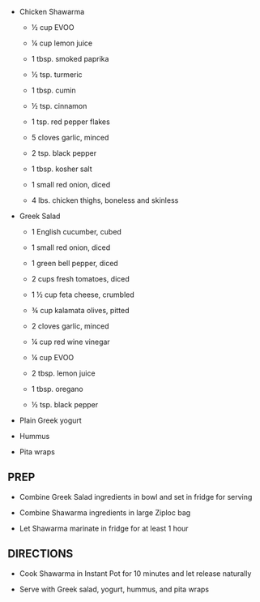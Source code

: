 - Chicken Shawarma

    - ½ cup EVOO

    - ¼ cup lemon juice

    - 1 tbsp. smoked paprika

    - ½ tsp. turmeric

    - 1 tbsp. cumin

    - ½ tsp. cinnamon

    - 1 tsp. red pepper flakes

    - 5 cloves garlic, minced

    - 2 tsp. black pepper

    - 1 tbsp. kosher salt

    - 1 small red onion, diced

    - 4 lbs. chicken thighs, boneless and skinless

- Greek Salad

    - 1 English cucumber, cubed

    - 1 small red onion, diced

    - 1 green bell pepper, diced

    - 2 cups fresh tomatoes, diced

    - 1 ½ cup feta cheese, crumbled

    - ¾ cup kalamata olives, pitted

    - 2 cloves garlic, minced

    - ¼ cup red wine vinegar

    - ¼ cup EVOO

    - 2 tbsp. lemon juice

    - 1 tbsp. oregano

    - ½ tsp. black pepper

- Plain Greek yogurt

- Hummus

- Pita wraps

## PREP

- Combine Greek Salad ingredients in bowl and set in fridge for
    serving

- Combine Shawarma ingredients in large Ziploc bag

- Let Shawarma marinate in fridge for at least 1 hour

## DIRECTIONS

- Cook Shawarma in Instant Pot for 10 minutes and let release
    naturally

- Serve with Greek salad, yogurt, hummus, and pita wraps
